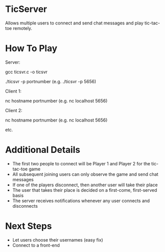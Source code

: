 # TicServer
Allows multiple users to connect and send chat messages and play tic-tac-toe remotely.

# How To Play

Server: 

gcc ticsvr.c -o ticsvr

./ticsvr -p portnumber (e.g. ./ticsvr -p 5656)

Client 1: 

nc hostname portnumber (e.g. nc localhost 5656)

Client 2: 

nc hostname portnumber (e.g. nc localhost 5656)

etc.

# Additional Details
- The first two people to connect will be Player 1 and Player 2 for the tic-tac-toe game
- All subsequent joining users can only observe the game and send chat messages
- If one of the players disconnect, then another user will take their place
- The user that takes their place is decided on a first-come, first-served basis
- The server receives notifications whenever any user connects and disconnects 

# Next Steps 
- Let users choose their usernames (easy fix)
- Connect to a front-end
